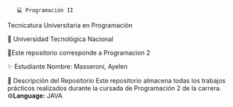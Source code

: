        💻 Programación II
Tecnicatura Universitaria en Programación

📍 Universidad Tecnológica Nacional

📌Este repositorio corresponde a Programacion 2

✨ Estudiante
Nombre: Masseroni, Ayelen

📂 Descripción del Repositorio
Este repositorio almacena todas los trabajos prácticos realizados durante la cursada de Programación 2 de la carrera.
  ⚙️**Language:** JAVA
